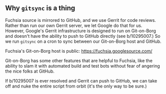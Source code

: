 ## Why `gitsync` is a thing

Fuchsia source is mirrored to GitHub, and we use Gerrit for code reviews.
Rather than run our own Gerrit server, we let Google do that for us.  However,
Google's Gerrit infrastructure is designed to run on Git-on-Borg and
doesn't have the ability to push to GitHub directly (see b/10295007.)  So we
run `gitsync` on a cron to sync between our Git-on-Borg host and GitHub.

Fuchsia's Git-on-Borg host is public: https://fuchsia.googlesource.com/

Git-on-Borg has some other features that are helpful to Fuchsia, like the
ability to slam it with automated build and test bots without fear of angering
the nice folks at GitHub.

If b/10295007 is ever resolved and Gerrit can push to GitHub, we can take off
and nuke the entire script from orbit (it's the only way to be sure.)
